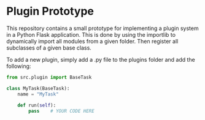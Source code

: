 # Plugin Prototype
This repository contains a small prototype for implementing a plugin system in a Python Flask application. This is done by using the importlib to dynamically import all modules from a given folder. Then register all subclasses of a given base class.


To add a new plugin, simply add a .py file to the plugins folder and add the following:
```python
from src.plugin import BaseTask

class MyTask(BaseTask):
    name = "MyTask"
    
    def run(self):
        pass    # YOUR CODE HERE

```
